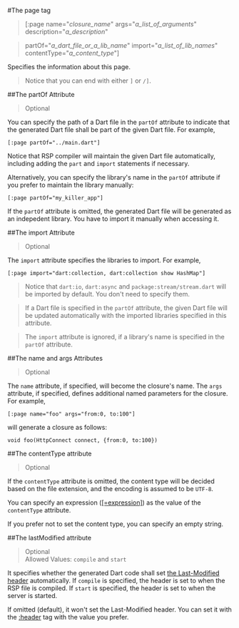 #The page tag

>[:page name="*closure_name*" args="*a_list_of_arguments*" description="*a_description*"

>partOf="*a_dart_file_or_a_lib_name*" import="*a_list_of_lib_names*" contentType="*a_content_type*"]

Specifies the information about this page.

> Notice that you can end with either `]` or `/]`.

##The partOf Attribute

> Optional

You can specify the path of a Dart file in the `partOf` attribute to indicate that the generated Dart file shall be part of the given Dart file. For example,

    [:page partOf="../main.dart"]

Notice that RSP compiler will maintain the given Dart file automatically, including adding the `part` and `import` statements if necessary.

Alternatively, you can specify the library's name in the `partOf` attribute if you prefer to maintain the library manually:

    [:page partOf="my_killer_app"]

If the `partOf` attribute is omitted, the generated Dart file will be generated as an indepedent library. You have to import it manually when accessing it.

##The import Attribute

> Optional

The `import` attribute specifies the libraries to import. For example,

    [:page import="dart:collection, dart:collection show HashMap"]

> Notice that `dart:io`, `dart:async` and `package:stream/stream.dart` will be imported by default. You don't need to specify them.

> If a Dart file is specified in the `partOf` attribute, the given Dart file will be updated automatically with the imported libraries specified in this attribute.

> The `import` attribute is ignored, if a library's name is specified in the `partOf` attribute.

##The name and args Attributes

> Optional

The `name` attribute, if specified, will become the closure's name. The `args` attribute, if specified, defines additional named parameters for the closure. For example,

    [:page name="foo" args="from:0, to:100"]

will generate a closure as follows:

    void foo(HttpConnect connect, {from:0, to:100})

##The contentType attribute

> Optional

If the `contentType` attribute is omitted, the content type will be decided based on the file extension, and the encoding is assumed to be `UTF-8`.

You can specify an expression ([[=expression]](=.md)) as the value of the `contentType` attribute.

If you prefer not to set the content type, you can specify an empty string.

##The lastModified attribute

> Optional  
> Allowed Values: `compile` and `start`

It specifies whether the generated Dart code shall set [the Last-Modified header](http://www.w3.org/Protocols/rfc2616/rfc2616-sec14.html) automatically. If `compile` is specified, the header is set to when the RSP file is compiled. If `start` is specified, the header is set to when the server is started.

If omitted (default), it won't set the Last-Modified header. You can set it with the [:header](header.md) tag with the value you prefer.
